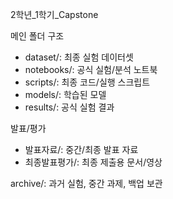  2학년_1학기_Capstone

 메인 폴더 구조
- dataset/: 최종 실험 데이터셋
- notebooks/: 공식 실험/분석 노트북
- scripts/: 최종 코드/실행 스크립트
- models/: 학습된 모델
- results/: 공식 실험 결과

 발표/평가
- 발표자료/: 중간/최종 발표 자료
- 최종발표평가/: 최종 제출용 문서/영상

 archive/: 과거 실험, 중간 과제, 백업 보관

